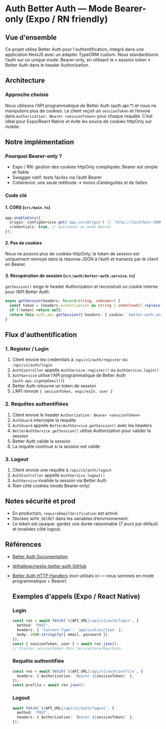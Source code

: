 # Auth Better Auth — Mode Bearer-only (Expo / RN friendly)

## Vue d'ensemble

Ce projet utilise Better Auth pour l'authentification, intégré dans une application NestJS avec un adapter TypeORM custom.
Nous standardisons l’auth sur un unique mode: Bearer-only, en utilisant le « session token » Better Auth dans le header Authorization.

## Architecture

### Approche choisie

Nous utilisons l'API programmatique de Better Auth (auth.api.\*) et nous ne manipulons plus de cookies. Le client reçoit un `sessionToken` et l’envoie dans `Authorization: Bearer <sessionToken>` pour chaque requête. C’est idéal pour Expo/React Native et évite les soucis de cookies httpOnly sur mobile.

## Notre implémentation

### Pourquoi Bearer-only ?

- Expo / RN: gestion des cookies httpOnly compliquée; Bearer est simple et fiable
- Swagger natif: tests faciles via l’auth Bearer
- Cohérence: une seule méthode → moins d’ambiguïtés et de failles

### Code clé

#### 1. CORS (`src/main.ts`)

```typescript
app.enableCors({
  origin: configService.get('app.corsOrigin') || 'http://localhost:3000',
  credentials: true, // optionnel en mode Bearer
});
```

#### 2. Pas de cookies

Nous ne posons plus de cookies httpOnly; le token de session est uniquement renvoyé dans la réponse JSON à l’auth et transmis par le client en Bearer.

#### 3. Récupération de session (`src/auth/better-auth.service.ts`)

`getSession()` exige le header Authorization et reconstruit un cookie interne pour l’API Better Auth:

```typescript
async getSession(headers: Record<string, unknown>) {
  const token = (headers.authorization as string | undefined)?.replace(/^Bearer\s+/i, '').trim();
  if (!token) return null;
  return this.auth.api.getSession({ headers: { cookie: `better-auth.session_token=${token}` } as any });
}
```

## Flux d'authentification

### 1. Register / Login

1. Client envoie les credentials à `/api/v1/auth/register` ou `/api/v1/auth/login`
2. `AuthController` appelle `AuthService.register()` ou `AuthService.login()`
3. `AuthService` utilise l'API programmatique de Better Auth (`auth.api.signUpEmail()`)
4. Better Auth retourne un token de session
5. L’API renvoie `{ sessionToken, expiresIn, user }`

### 2. Requêtes authentifiées

1. Client envoie le header `Authorization: Bearer <sessionToken>`
2. `AuthGuard` intercepte la requête
3. `AuthGuard` appelle `BetterAuthService.getSession()` avec les headers
4. `BetterAuthService.getSession()` utilise Authorization pour valider la session
5. Better Auth valide la session
6. La requête continue si la session est valide

### 3. Logout

1. Client envoie une requête à `/api/v1/auth/logout`
2. `AuthController` appelle `AuthService.logout()`
3. `AuthService` invalide la session via Better Auth
4. Rien côté cookies (mode Bearer-only)

## Notes sécurité et prod

- En production, `requireEmailVerification` est activé.
- Stockez `AUTH_SECRET` dans les variables d’environnement.
- Le token est opaque: gardez une durée raisonnable (7 jours par défaut) et invalidez côté logout.

## Références

- [Better Auth Documentation](https://www.better-auth.com/)
- [@thallesp/nestjs-better-auth GitHub](https://github.com/ThallesP/nestjs-better-auth)
- [Better Auth HTTP Handlers](https://www.better-auth.com/docs/concepts/http-handlers)
  (non utilisés ici — nous sommes en mode programmatique + Bearer)

  ## Exemples d'appels (Expo / React Native)

  ### Login

  ```ts
  const res = await fetch(`${API_URL}/api/v1/auth/login`, {
    method: 'POST',
    headers: { 'Content-Type': 'application/json' },
    body: JSON.stringify({ email, password }),
  });
  const { sessionToken, user } = await res.json();
  // Stocker sessionToken dans SecureStore/Keychain
  ```

  ### Requête authentifiée

  ```ts
  const res = await fetch(`${API_URL}/api/v1/auth/profile`, {
    headers: { Authorization: `Bearer ${sessionToken}` },
  });
  const profile = await res.json();
  ```

  ### Logout

  ```ts
  await fetch(`${API_URL}/api/v1/auth/logout`, {
    method: 'POST',
    headers: { Authorization: `Bearer ${sessionToken}` },
  });
  ```
